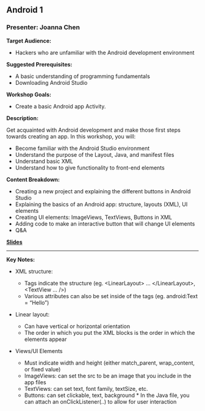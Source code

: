 ## Android 1
### Presenter: Joanna Chen

**Target Audience:** 
- Hackers who are unfamiliar with the Android development environment

**Suggested Prerequisites:** 
- A basic understanding of programming fundamentals 
- Downloading Android Studio
 
**Workshop Goals:**
- Create a basic Android app Activity. 
 
**Description:**

Get acquainted with Android development and make those first steps towards creating an app. In this workshop, you will: 
- Become familiar with the Android Studio environment 
- Understand the purpose of the Layout, Java, and manifest files
- Understand basic XML
- Understand how to give functionality to front-end elements

**Content Breakdown:**
- Creating a new project and explaining the different buttons in Android Studio
- Explaining the basics of an Android app: structure, layouts (XML), UI elements 
- Creating UI elements: ImageViews, TextViews, Buttons in XML
- Adding code to make an interactive button that will change UI elements
- Q&A

**[Slides](https://docs.google.com/presentation/d/1y4i5Xp9gnhDlRnCHXAHhfjvx3MKwnh3D48TEhDL8soY/edit?usp=sharing)**

--- 

**Key Notes:** 
* XML structure: 
    * Tags indicate the structure (eg. \<LinearLayout\> … \</LinearLayout\>, \<TextView … /\>)
    * Various attributes can also be set inside of the tags (eg. android:Text = “Hello”) 

* Linear layout: 
    * Can have vertical or horizontal orientation
    * The order in which you put the XML blocks is the order in which the elements appear

* Views/UI Elements
    * Must indicate width and height (either match_parent, wrap_content, or fixed value) 
    * ImageViews: can set the src to be an image that you include in the app files
    * TextViews: can set text, font family, textSize, etc. 
    * Buttons: can set clickable, text, background
          * In the Java file, you can attach an onClickListener(..) to allow for user interaction

